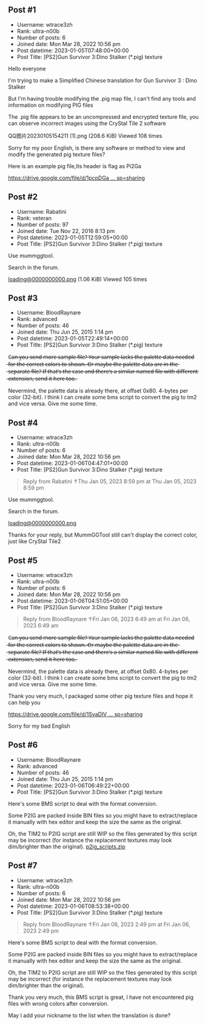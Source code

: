## Post #1
- Username: wtrace3zh
- Rank: ultra-n00b
- Number of posts: 6
- Joined date: Mon Mar 28, 2022 10:56 pm
- Post datetime: 2023-01-05T07:48:00+00:00
- Post Title: [PS2]Gun Survivor 3:Dino Stalker (*.pig) texture

Hello everyone

I'm trying to make a Simplified Chinese translation for Gun Survivor 3 : Dino Stalker

But I'm having trouble modifying the .pig map file, I can't find any tools and information on modifying PIG files

The .pig file appears to be an uncompressed and encrypted texture file, you can observe incorrect images using the CryStal Tile 2 software



QQ图片20230105154211 (1).png (208.6 KiB) Viewed 108 times



Sorry for my poor English, is there any software or method to view and modify the generated pig texture files?

Here is an example pig file,Its header is flag as Pi2Ga

[https://drive.google.com/file/d/1pcpDGa ... sp=sharing](https://drive.google.com/file/d/1pcpDGaSWxGo50GBV_mOb4GyYTVj61rnh/view?usp=sharing)
## Post #2
- Username: Rabatini
- Rank: veteran
- Number of posts: 97
- Joined date: Tue Nov 22, 2016 8:13 pm
- Post datetime: 2023-01-05T12:59:05+00:00
- Post Title: [PS2]Gun Survivor 3:Dino Stalker (*.pig) texture

Use mummggtool.

Search in the forum.



loading@0000000000.png (1.06 KiB) Viewed 105 times
## Post #3
- Username: BloodRaynare
- Rank: advanced
- Number of posts: 46
- Joined date: Thu Jun 25, 2015 1:14 pm
- Post datetime: 2023-01-05T22:49:14+00:00
- Post Title: [PS2]Gun Survivor 3:Dino Stalker (*.pig) texture

C̶a̶n̶ ̶y̶o̶u̶ ̶s̶e̶n̶d̶ ̶m̶o̶r̶e̶ ̶s̶a̶m̶p̶l̶e̶ ̶f̶i̶l̶e̶?̶
̶Y̶o̶u̶r̶ ̶s̶a̶m̶p̶l̶e̶ ̶l̶a̶c̶k̶s̶ ̶t̶h̶e̶ ̶p̶a̶l̶e̶t̶t̶e̶ ̶d̶a̶t̶a̶ ̶n̶e̶e̶d̶e̶d̶ ̶f̶o̶r̶ ̶t̶h̶e̶ ̶c̶o̶r̶r̶e̶c̶t̶ ̶c̶o̶l̶o̶r̶s̶ ̶t̶o̶ ̶s̶h̶o̶w̶n̶.̶
̶O̶r̶ ̶m̶a̶y̶b̶e̶ ̶t̶h̶e̶ ̶p̶a̶l̶e̶t̶t̶e̶ ̶d̶a̶t̶a̶ ̶a̶r̶e̶ ̶i̶n̶ ̶t̶h̶e̶ ̶s̶e̶p̶a̶r̶a̶t̶e̶ ̶f̶i̶l̶e̶?̶ ̶I̶f̶ ̶t̶h̶a̶t̶'̶s̶ ̶t̶h̶e̶ ̶c̶a̶s̶e̶ ̶a̶n̶d̶ ̶t̶h̶e̶r̶e̶'̶s̶ ̶a̶ ̶s̶i̶m̶i̶l̶a̶r̶ ̶n̶a̶m̶e̶d̶ ̶f̶i̶l̶e̶ ̶w̶i̶t̶h̶ ̶d̶i̶f̶f̶e̶r̶e̶n̶t̶ ̶e̶x̶t̶e̶n̶s̶i̶o̶n̶,̶ ̶s̶e̶n̶d̶ ̶i̶t̶ ̶h̶e̶r̶e̶ ̶t̶o̶o̶.̶

Nevermind, the palette data is already there, at offset 0x80. 4-bytes per color (32-bit).
I think I can create some bms script to convert the pig to tm2 and vice versa. Give me some time.
## Post #4
- Username: wtrace3zh
- Rank: ultra-n00b
- Number of posts: 6
- Joined date: Mon Mar 28, 2022 10:56 pm
- Post datetime: 2023-01-06T04:47:01+00:00
- Post Title: [PS2]Gun Survivor 3:Dino Stalker (*.pig) texture

> Reply from Rabatini ↑Thu Jan 05, 2023 8:59 pm at Thu Jan 05, 2023 8:59 pm
>
> 
Use mummggtool.

Search in the forum.

loading@0000000000.png

Thanks for your reply, but MummGGTool still can't display the correct color, just like CryStal Tile2
## Post #5
- Username: wtrace3zh
- Rank: ultra-n00b
- Number of posts: 6
- Joined date: Mon Mar 28, 2022 10:56 pm
- Post datetime: 2023-01-06T04:51:05+00:00
- Post Title: [PS2]Gun Survivor 3:Dino Stalker (*.pig) texture

> Reply from BloodRaynare ↑Fri Jan 06, 2023 6:49 am at Fri Jan 06, 2023 6:49 am
>
> 
C̶a̶n̶ ̶y̶o̶u̶ ̶s̶e̶n̶d̶ ̶m̶o̶r̶e̶ ̶s̶a̶m̶p̶l̶e̶ ̶f̶i̶l̶e̶?̶
̶Y̶o̶u̶r̶ ̶s̶a̶m̶p̶l̶e̶ ̶l̶a̶c̶k̶s̶ ̶t̶h̶e̶ ̶p̶a̶l̶e̶t̶t̶e̶ ̶d̶a̶t̶a̶ ̶n̶e̶e̶d̶e̶d̶ ̶f̶o̶r̶ ̶t̶h̶e̶ ̶c̶o̶r̶r̶e̶c̶t̶ ̶c̶o̶l̶o̶r̶s̶ ̶t̶o̶ ̶s̶h̶o̶w̶n̶.̶
̶O̶r̶ ̶m̶a̶y̶b̶e̶ ̶t̶h̶e̶ ̶p̶a̶l̶e̶t̶t̶e̶ ̶d̶a̶t̶a̶ ̶a̶r̶e̶ ̶i̶n̶ ̶t̶h̶e̶ ̶s̶e̶p̶a̶r̶a̶t̶e̶ ̶f̶i̶l̶e̶?̶ ̶I̶f̶ ̶t̶h̶a̶t̶'̶s̶ ̶t̶h̶e̶ ̶c̶a̶s̶e̶ ̶a̶n̶d̶ ̶t̶h̶e̶r̶e̶'̶s̶ ̶a̶ ̶s̶i̶m̶i̶l̶a̶r̶ ̶n̶a̶m̶e̶d̶ ̶f̶i̶l̶e̶ ̶w̶i̶t̶h̶ ̶d̶i̶f̶f̶e̶r̶e̶n̶t̶ ̶e̶x̶t̶e̶n̶s̶i̶o̶n̶,̶ ̶s̶e̶n̶d̶ ̶i̶t̶ ̶h̶e̶r̶e̶ ̶t̶o̶o̶.̶

Nevermind, the palette data is already there, at offset 0x80. 4-bytes per color (32-bit).
I think I can create some bms script to convert the pig to tm2 and vice versa. Give me some time.

Thank you very much, I packaged some other pig texture files and hope it can help you 

[https://drive.google.com/file/d/1SvaDlV ... sp=sharing](https://drive.google.com/file/d/1SvaDlV8Z5fORCLdT20N5t-3EdjfkpcAZ/view?usp=sharing)

Sorry for my bad English
## Post #6
- Username: BloodRaynare
- Rank: advanced
- Number of posts: 46
- Joined date: Thu Jun 25, 2015 1:14 pm
- Post datetime: 2023-01-06T06:49:22+00:00
- Post Title: [PS2]Gun Survivor 3:Dino Stalker (*.pig) texture

Here's some BMS script to deal with the format conversion.

Some P2IG are packed inside BIN files so you might have to extract/replace it manually with hex editor and keep the size the same as the original.

Oh, the TIM2 to P2IG script are still WIP so the files generated by this script may be incorrect (for instance the replacement textures may look dim/brighter than the original).
[p2ig_scripts.zip](https://xentaxbackup.github.io/file/23266_p2ig_scripts.zip)
## Post #7
- Username: wtrace3zh
- Rank: ultra-n00b
- Number of posts: 6
- Joined date: Mon Mar 28, 2022 10:56 pm
- Post datetime: 2023-01-06T08:53:38+00:00
- Post Title: [PS2]Gun Survivor 3:Dino Stalker (*.pig) texture

> Reply from BloodRaynare ↑Fri Jan 06, 2023 2:49 pm at Fri Jan 06, 2023 2:49 pm
>
> 
Here's some BMS script to deal with the format conversion.

Some P2IG are packed inside BIN files so you might have to extract/replace it manually with hex editor and keep the size the same as the original.

Oh, the TIM2 to P2IG script are still WIP so the files generated by this script may be incorrect (for instance the replacement textures may look dim/brighter than the original).

Thank you very much, this BMS script is great, I have not encountered pig files with wrong colors after conversion.

May I add your nickname to the list when the translation is done?
